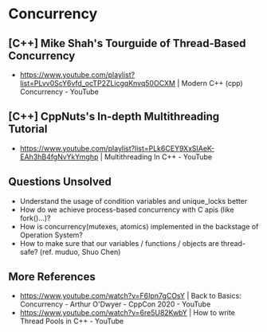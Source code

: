 # Concurrency

## [C++] Mike Shah's Tourguide of Thread-Based Concurrency
* https://www.youtube.com/playlist?list=PLvv0ScY6vfd_ocTP2ZLicgqKnvq50OCXM | Modern C++ (cpp) Concurrency - YouTube


## [C++] CppNuts's In-depth Multithreading Tutorial
* https://www.youtube.com/playlist?list=PLk6CEY9XxSIAeK-EAh3hB4fgNvYkYmghp | Multithreading In C++ - YouTube

## Questions Unsolved
* Understand the usage of condition variables and unique_locks better
* How do we achieve process-based concurrency with C apis (like fork()...)?
* How is concurrency(mutexes, atomics) implemented in the backstage of Operation System?
* How to make sure that our variables / functions / objects are thread-safe? (ref. muduo, Shuo Chen)

## More References
* https://www.youtube.com/watch?v=F6Ipn7gCOsY | Back to Basics: Concurrency - Arthur O'Dwyer - CppCon 2020 - YouTube
* https://www.youtube.com/watch?v=6re5U82KwbY | How to write Thread Pools in C++ - YouTube